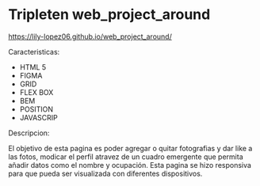 # Tripleten web_project_around

https://lily-lopez06.github.io/web_project_around/

Caracteristicas:

- HTML 5
- FIGMA
- GRID
- FLEX BOX
- BEM
- POSITION
- JAVASCRIP

Descripcion:

El objetivo de esta pagina es poder agregar o quitar fotografias y dar like a las fotos, modicar el perfil atravez de un cuadro emergente que permita añadir datos como el nombre y ocupación. Esta pagina se hizo responsiva para que pueda ser visualizada con diferentes dispositivos.
